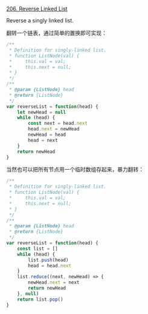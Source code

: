 [206. Reverse Linked List](https://leetcode.com/problems/reverse-linked-list/#/description)

Reverse a singly linked list.

翻转一个链表，通过简单的置换即可实现：
```js
/**
 * Definition for singly-linked list.
 * function ListNode(val) {
 *     this.val = val;
 *     this.next = null;
 * }
 */
/**
 * @param {ListNode} head
 * @return {ListNode}
 */
var reverseList = function(head) {
    let newHead = null
    while (head) {
        const next = head.next
        head.next = newHead
        newHead = head
        head = next
    }
    return newHead
}
```

当然也可以把所有节点用一个临时数组存起来，暴力翻转：
```js
/**
 * Definition for singly-linked list.
 * function ListNode(val) {
 *     this.val = val;
 *     this.next = null;
 * }
 */
/**
 * @param {ListNode} head
 * @return {ListNode}
 */
var reverseList = function(head) {
    const list = []
    while (head) {
        list.push(head)
        head = head.next
    }
    list.reduce((next, newHead) => {
        newHead.next = next
        return newHead
    }, null)
    return list.pop()
}
```